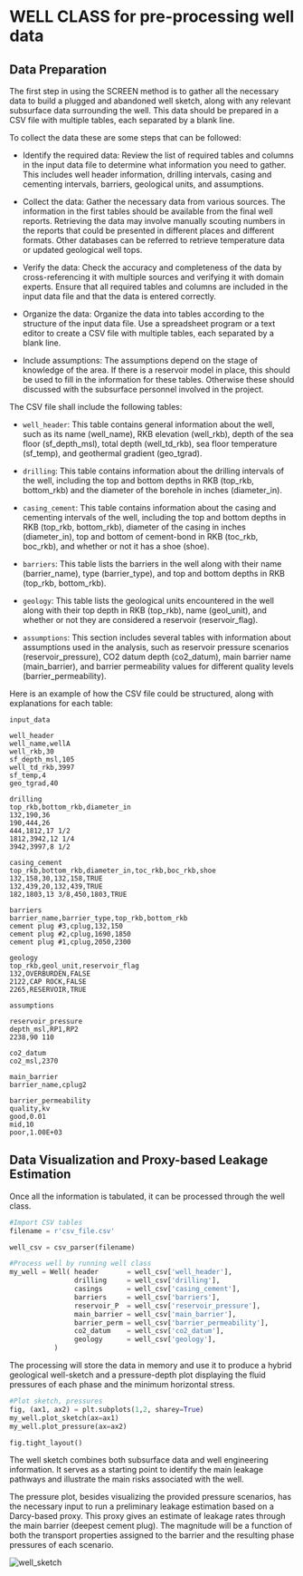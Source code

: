 # WELL CLASS for pre-processing well data
## Data Preparation
The first step in using the SCREEN method is to gather all the necessary data to build a plugged and abandoned well sketch, along with any relevant subsurface data surrounding the well. This data should be prepared in a CSV file with multiple tables, each separated by a blank line.

To collect the data these are some steps that can be followed:

- Identify the required data: Review the list of required tables and columns in the input data file to determine what information you need to gather. This includes well header information, drilling intervals, casing and cementing intervals, barriers, geological units, and assumptions.

- Collect the data: Gather the necessary data from various sources. The information in the first tables should be available from the final well reports. Retrieving the data may involve manually scouting numbers in the reports that could be presented in different places and different formats. Other databases can be referred to retrieve temperature data or updated geological well tops.

- Verify the data: Check the accuracy and completeness of the data by cross-referencing it with multiple sources and verifying it with domain experts. Ensure that all required tables and columns are included in the input data file and that the data is entered correctly.

- Organize the data: Organize the data into tables according to the structure of the input data file. Use a spreadsheet program or a text editor to create a CSV file with multiple tables, each separated by a blank line.

- Include assumptions: The assumptions depend on the stage of knowledge of the area. If there is a reservoir model in place, this should be used to fill in the information for these tables. Otherwise these should discussed with the subsurface personnel involved in the project.


The CSV file shall include the following tables:

- `well_header`: This table contains general information about the well, such as its name (well_name), RKB elevation (well_rkb), depth of the sea floor (sf_depth_msl), total depth (well_td_rkb), sea floor temperature (sf_temp), and geothermal gradient (geo_tgrad).

- `drilling`: This table contains information about the drilling intervals of the well, including the top and bottom depths in RKB (top_rkb, bottom_rkb) and the diameter of the borehole in inches (diameter_in).

- `casing_cement`: This table contains information about the casing and cementing intervals of the well, including the top and bottom depths in RKB (top_rkb, bottom_rkb), diameter of the casing in inches (diameter_in), top  and bottom of cement-bond in RKB (toc_rkb, boc_rkb), and whether or not it has a shoe (shoe).

-	`barriers`: This table lists the barriers in the well along with their name (barrier_name), type (barrier_type), and top and bottom depths in RKB (top_rkb, bottom_rkb).

-	`geology`: This table lists the geological units encountered in the well along with their top depth in RKB (top_rkb), name (geol_unit), and whether or not they are considered a reservoir (reservoir_flag).

-	`assumptions`: This section includes several tables with information about assumptions used in the analysis, such as reservoir pressure scenarios (reservoir_pressure), CO2 datum depth (co2_datum), main barrier name (main_barrier), and barrier permeability values for different quality levels (barrier_permeability).

Here is an example of how the CSV file could be structured, along with explanations for each table:

```
input_data

well_header
well_name,wellA
well_rkb,30
sf_depth_msl,105
well_td_rkb,3997
sf_temp,4
geo_tgrad,40

drilling
top_rkb,bottom_rkb,diameter_in
132,190,36
190,444,26
444,1812,17 1/2
1812,3942,12 1/4
3942,3997,8 1/2

casing_cement
top_rkb,bottom_rkb,diameter_in,toc_rkb,boc_rkb,shoe
132,158,30,132,158,TRUE
132,439,20,132,439,TRUE
182,1803,13 3/8,450,1803,TRUE

barriers
barrier_name,barrier_type,top_rkb,bottom_rkb
cement plug #3,cplug,132,150
cement plug #2,cplug,1690,1850
cement plug #1,cplug,2050,2300

geology
top_rkb,geol_unit,reservoir_flag
132,OVERBURDEN,FALSE
2122,CAP ROCK,FALSE
2265,RESERVOIR,TRUE

assumptions

reservoir_pressure
depth_msl,RP1,RP2
2238,90 110

co2_datum
co2_msl,2370

main_barrier
barrier_name,cplug2

barrier_permeability
quality,kv
good,0.01
mid,10
poor,1.00E+03
```



## Data Visualization and Proxy-based Leakage Estimation

Once all the information is tabulated, it can be processed through the well class. 

```python
#Import CSV tables
filename = r'csv_file.csv'

well_csv = csv_parser(filename)

#Process well by running well class
my_well = Well( header       = well_csv['well_header'], 
                drilling     = well_csv['drilling'],
                casings      = well_csv['casing_cement'],
                barriers     = well_csv['barriers'], 
                reservoir_P  = well_csv['reservoir_pressure'],
                main_barrier = well_csv['main_barrier'],
                barrier_perm = well_csv['barrier_permeability'],
                co2_datum    = well_csv['co2_datum'],
                geology      = well_csv['geology'],
           )
```

The processing will store the data in memory and use it to produce a hybrid geological well-sketch and a pressure-depth plot displaying the fluid pressures of each phase and the minimum horizontal stress.

```python
#Plot sketch, pressures
fig, (ax1, ax2) = plt.subplots(1,2, sharey=True)
my_well.plot_sketch(ax=ax1)
my_well.plot_pressure(ax=ax2)

fig.tight_layout()

```

The well sketch combines both subsurface data and well engineering information. It serves as a starting point to identify the main leakage pathways and illustrate the main risks associated with the well.

The pressure plot, besides visualizing the provided pressure scenarios, has the necessary input to run a preliminary leakage estimation based on a Darcy-based proxy. This proxy gives an estimate of leakage rates through the main barrier (deepest cement plug). The magnitude will be a function of both the transport properties assigned to the barrier and the resulting phase pressures of each scenario.

![well_sketch](https://github.com/equinor/SCREEN/assets/49291809/01544f8f-fcae-4602-b188-bf032a64d20b)



